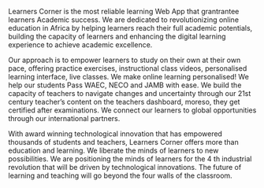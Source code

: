 Learners Corner is the most reliable learning Web App that grantrantee learners Academic success. 
We are dedicated to revolutionizing online education in Africa by helping learners reach their full academic
potentials, building the capacity of learners and enhancing the digital learning experience to achieve
academic excellence. 

Our approach is to empower learners to study on their own at their own pace,
offering practice exercises, instructional class videos, personalised learning interface, live classes. We
make online learning personalised! We help our students Pass WAEC, NECO and JAMB with ease. We
build the capacity of teachers to navigate changes and uncertainty through our 21st century teacher’s
content on the teachers dashboard, moreso, they get certified after examinations. We connect our
learners to global opportunities through our international partners.

With award winning technological innovation that has empowered thousands of students and teachers,
Learners Corner offers more than education and learning. We liberate the minds of learners to new
possibilities. We are positioning the minds of learners for the 4​ th industrial revolution that will be driven
by technological innovations. The future of learning and teaching will go beyond the four walls of the
classroom.

